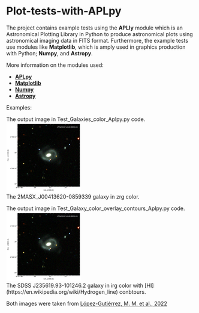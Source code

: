 # Plot-tests-with-APLpy
The project contains example tests using the __APLly__ module which is an Astronomical Plotting Library in Python to produce astronomical plots using astronomical imaging data in FITS format. Furthermore, the example tests use modules like __Matplotlib__, which is amply used in graphics production with Python; __Numpy__, and __Astropy__.

More information on the modules used:
+ [__APLpy__](https://aplpy.github.io/index.html)
+ [__Matplotlib__](https://matplotlib.org/)
+ [__Numpy__](https://numpy.org/)
+ [__Astropy__](https://www.astropy.org/)

Examples:

<p>The output image in Test_Galaxies_color_Aplpy.py code.<br>
<img src="2MASX_J00413620-0859339_DesiLegacy-zrg_2.png" width="200"><br>
The 2MASX_J00413620-0859339 galaxy in zrg color.<br>

<p>The output image in Test_Galaxy_color_overlay_contours_Aplpy.py code.<br>
<img src="2MASX_J00413620-0859339_DesiLegacy-zrg_2.png" width="200"><br>
The SDSS J235619.93-101246.2 galaxy in irg color with [HI](https://en.wikipedia.org/wiki/Hydrogen_line) conbtours.<br>

Both images were taken from [López-Gutiérrez, M. M. et al., 2022](https://ui.adsabs.harvard.edu/abs/2022MNRAS.517.1218L/abstract)
